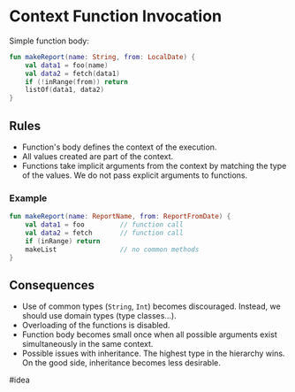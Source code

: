 # Context Function Invocation

Simple function body:

```kt
fun makeReport(name: String, from: LocalDate) {
	val data1 = foo(name)
	val data2 = fetch(data1)
	if (!inRange(from)) return
	listOf(data1, data2)
}
```

## Rules
+ Function's body defines the context of the execution.
+ All values created are part of the context.
+ Functions take implicit arguments from the context by matching the type of the values. We do not pass explicit arguments to functions.

### Example

```kt
fun makeReport(name: ReportName, from: ReportFromDate) {
	val data1 = foo			// function call
	val data2 = fetch		// function call
	if (inRange) return
	makeList				// no common methods
}
```

## Consequences
+ Use of common types (`String`, `Int`) becomes discouraged. Instead, we should use domain types (type classes...).
+ Overloading of the functions is disabled.
+ Function body becomes small once when all possible arguments exist simultaneously in the same context.
+ Possible issues with inheritance. The highest type in the hierarchy wins. On the good side, inheritance becomes less desirable.

#idea